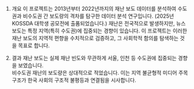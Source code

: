 1. 개요
이 프로젝트는 2013년부터 2022년까지의 재난 보도 데이터를 분석하여 수도권과 비수도권 간 보도량의 격차를 탐구한 데이터 분석 연구입니다. (2025년 KOSSDA 대학생 공모전에 출품되었습니다.)
재난은 전국적으로 발생하지만, 뉴스 보도는 특정 지역(특히 수도권)에 집중되는 경향이 있습니다.
이 프로젝트는 이러한 재난 보도의 지역적 편향을 수치적으로 검증하고, 그 사회학적 함의를 탐색하는 것을 목표로 합니다.

3. 결과
재난 보도는 실제 재난 빈도와 무관하게 서울, 인천 등 수도권에 집중되는 경향을 보였습니다.  
비수도권 재난의 보도량은 상대적으로 적었습니다.
이는 지역 불균형적 미디어 주목 구조가 한국 사회의 구조적 불평등과 연결됨을 시사합니다.
